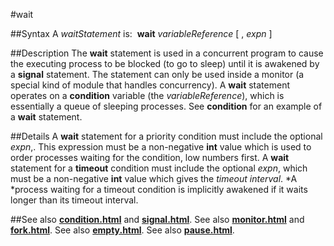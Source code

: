 
#wait

##Syntax
A *waitStatement* is:
 **wait** *variableReference* [ , *expn* ]

##Description
The **wait** statement is used in a concurrent program to cause the executing process to be blocked (to go to sleep) until it is awakened by a **signal** statement. The statement can only be used inside a monitor (a special kind of module that handles concurrency). A **wait** statement operates on a **condition** variable (the *variableReference*), which is essentially a queue of sleeping processes. See **condition** for an example of a **wait** statement.

##Details
A **wait** statement for a priority condition must include the optional *expn*,. This expression must be a non-negative **int** value which is used to order processes waiting for the condition, low numbers first.
A **wait** statement for a **timeout** condition must include the optional *expn*, which must be a non-negative **int** value which gives the *timeout interval*. *A *process waiting for a timeout condition is implicitly awakened if it waits longer than its timeout interval.

##See also
**[condition.html](condition)** and **[signal.html](signal)**. See also **[monitor.html](monitor)** and **[fork.html](fork)**. See also **[empty.html](empty)**. See also **[pause.html](pause)**.

